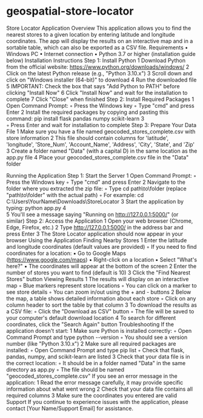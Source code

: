 # geospatial-store-locator

Store Locator Application
Overview
This application allows you to find the nearest stores to a given location by entering latitude and longitude coordinates. The app will display the results on an interactive map and in a sortable table, which can also be exported as a CSV file.
Requirements
	•	Windows PC
	•	Internet connection
	•	Python 3.7 or higher (installation guide below)
Installation Instructions
Step 1: Install Python
	1	Download Python from the official website: https://www.python.org/downloads/windows/
	2	Click on the latest Python release (e.g., "Python 3.10.x")
	3	Scroll down and click on "Windows installer (64-bit)" to download
	4	Run the downloaded file
	5	IMPORTANT: Check the box that says "Add Python to PATH" before clicking "Install Now"
	6	Click "Install Now" and wait for the installation to complete
	7	Click "Close" when finished
Step 2: Install Required Packages
	1	Open Command Prompt:
	◦	Press the Windows key
	◦	Type "cmd" and press Enter
	2	Install the required packages by copying and pasting this command: pip install flask pandas numpy scikit-learn
	3	
	◦	Press Enter and wait for installation to complete
Step 3: Prepare Your Data File
	1	Make sure you have a file named geocoded_stores_complete.csv with store information
	2	This file should contain columns for 'latitude', 'longitude', 'Store_Num', 'Account_Name', 'Address', 'City', 'State', and 'Zip'
	3	Create a folder named "Data" (with a capital D) in the same location as the app.py file
	4	Place your geocoded_stores_complete.csv file in the "Data" folder

Running the Application
Step 1: Start the Server
	1	Open Command Prompt:
	◦	Press the Windows key
	◦	Type "cmd" and press Enter
	2	Navigate to the folder where you extracted the zip file:
	◦	Type cd path\to\folder (replace "path\to\folder" with the actual path)
	◦	For example: cd C:\Users\YourName\Downloads\StoreLocator
	3	Start the application by typing: python app.py
	4	
	5	You'll see a message saying "Running on http://127.0.0.1:5000/" (or similar)
Step 2: Access the Application
	1	Open your web browser (Chrome, Edge, Firefox, etc.)
	2	Type http://127.0.0.1:5000/ in the address bar and press Enter
	3	The Store Locator application should now appear in your browser
Using the Application
Finding Nearby Stores
	1	Enter the latitude and longitude coordinates (default values are provided)
	◦	If you need to find coordinates for a location:
	▪	Go to Google Maps (https://www.google.com/maps)
	▪	Right-click on a location
	▪	Select "What's here?"
	▪	The coordinates will appear at the bottom of the screen
	2	Enter the number of stores you want to find (default is 10)
	3	Click the "Find Nearest Stores" button
Viewing Results
	1	The results will display on an interactive map
	◦	Blue markers represent store locations
	◦	You can click on a marker to see store details
	◦	You can zoom in/out using the + and - buttons
	2	Below the map, a table shows detailed information about each store
	◦	Click on any column header to sort the table by that column
	3	To download the results as a CSV file:
	◦	Click the "Download as CSV" button
	◦	The file will be saved to your computer's default download location
	4	To search for different coordinates, click the "Search Again" button
Troubleshooting
If the application doesn't start:
	1	Make sure Python is installed correctly:
	◦	Open Command Prompt and type python --version
	◦	You should see a version number (like "Python 3.10.x")
	2	Make sure all required packages are installed:
	◦	Open Command Prompt and type pip list
	◦	Check that flask, pandas, numpy, and scikit-learn are listed
	3	Check that your data file is in the correct location:
	◦	It should be in a folder named "Data" in the same directory as app.py
	◦	The file should be named "geocoded_stores_complete.csv"
If you see an error message in the application:
	1	Read the error message carefully, it may provide specific information about what went wrong
	2	Check that your data file contains all required columns
	3	Make sure the coordinates you entered are valid
Support
If you continue to experience issues with the application, please contact [Your Name/Support Email] for assistance.
